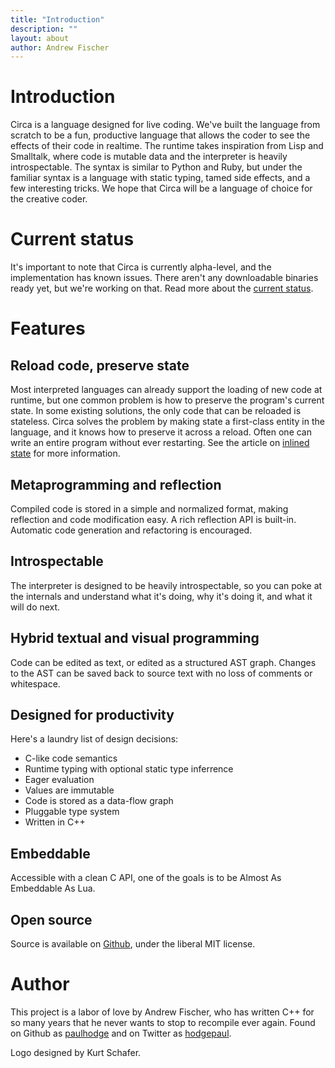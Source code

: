 ```yaml
---
title: "Introduction"
description: ""
layout: about
author: Andrew Fischer
---
```


# Introduction

Circa is a language designed for live coding. We've built the language from scratch
to be a fun, productive language that allows the coder to see the
effects of their code in realtime. The runtime takes inspiration from Lisp and
Smalltalk, where code is mutable data and the interpreter is heavily introspectable.
The syntax is similar to Python and Ruby, but under the
familiar syntax is a language with static typing, tamed side effects, and a few
interesting tricks. We hope that Circa will be a
language of choice for the creative coder.

# Current status

It's important to note that Circa is currently alpha-level, and the implementation
has known issues. There aren't any downloadable binaries ready yet, but we're working
on that. Read more about the <a href="/about/current_status.html">current status</a>.

# Features

## Reload code, preserve state

Most interpreted languages can already support the loading of new code at runtime,
but one common problem is how to preserve the program's current state. In some
existing solutions, the only code that can be reloaded is stateless.
Circa solves the problem by making state a first-class
entity in the language, and it knows how to preserve it across a reload. Often
one can write an entire program without ever restarting.
See the article on <a href="/about/inlined_state.html">inlined state</a> for more information.

## Metaprogramming and reflection

Compiled code is stored in a simple and normalized format, making reflection and
code modification easy. A rich reflection API is built-in.
Automatic code generation and refactoring is encouraged.

## Introspectable

The interpreter is designed to be heavily introspectable, so you can poke at the
internals and understand what it's doing, why it's doing it, and what it will do next.

## Hybrid textual and visual programming

Code can be edited as text, or edited as a structured AST graph. Changes to the AST can
be saved back to source text with no loss of comments or whitespace.

## Designed for productivity

Here's a laundry list of design decisions:

 * C-like code semantics
 * Runtime typing with optional static type inferrence
 * Eager evaluation
 * Values are immutable
 * Code is stored as a data-flow graph
 * Pluggable type system
 * Written in C++

## Embeddable

Accessible with a clean C API, one of the goals is to be Almost As Embeddable As Lua.

## Open source

Source is available on <a href="https://github.com/paulhodge/circa">Github</a>, under the liberal MIT license.

# Author

This project is a labor of love by Andrew Fischer, who has written C++ for so many years that he never wants to stop to recompile ever again. Found on Github as <a href="https://github.com/paulhodge">paulhodge</a> and on Twitter as <a href="https://twitter.com/#!/hodgepaul">hodgepaul</a>.

Logo designed by Kurt Schafer.
